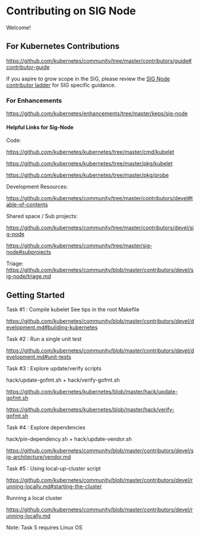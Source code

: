 # Contributing on SIG Node

Welcome!

## For Kubernetes Contributions

https://github.com/kubernetes/community/tree/master/contributors/guide#contributor-guide

If you aspire to grow scope in the SIG, please review the [SIG Node contributor ladder](./sig-node-contributor-ladder.md) for SIG specific guidance.

### For Enhancements 

https://github.com/kubernetes/enhancements/tree/master/keps/sig-node

#### Helpful Links for Sig-Node

Code:  

https://github.com/kubernetes/kubernetes/tree/master/cmd/kubelet  

https://github.com/kubernetes/kubernetes/tree/master/pkg/kubelet  

https://github.com/kubernetes/kubernetes/tree/master/pkg/probe  

Development Resources:  

https://github.com/kubernetes/community/tree/master/contributors/devel#table-of-contents

Shared space / Sub projects:  

https://github.com/kubernetes/community/tree/master/contributors/devel/sig-node  

https://github.com/kubernetes/community/tree/master/sig-node#subprojects

Triage:
https://github.com/kubernetes/community/blob/master/contributors/devel/sig-node/triage.md 

## Getting Started

Task #1 : Compile kubelet
See tips in the root Makefile    
 
https://github.com/kubernetes/community/blob/master/contributors/devel/development.md#building-kubernetes

Task #2 : Run a single unit test  

https://github.com/kubernetes/community/blob/master/contributors/devel/development.md#unit-tests

Task #3 : Explore update/verify scripts  

hack/update-gofmt.sh + hack/verify-gofmt.sh  

https://github.com/kubernetes/kubernetes/blob/master/hack/update-gofmt.sh  

https://github.com/kubernetes/kubernetes/blob/master/hack/verify-gofmt.sh

Task #4 : Explore dependencies  

hack/pin-dependency.sh + hack/update-vendor.sh  

https://github.com/kubernetes/community/blob/master/contributors/devel/sig-architecture/vendor.md

Task #5 : Using local-up-cluster script  

https://github.com/kubernetes/community/blob/master/contributors/devel/running-locally.md#starting-the-cluster  

Running a local cluster  

https://github.com/kubernetes/community/blob/master/contributors/devel/running-locally.md
        
Note: Task 5 requires Linux OS
